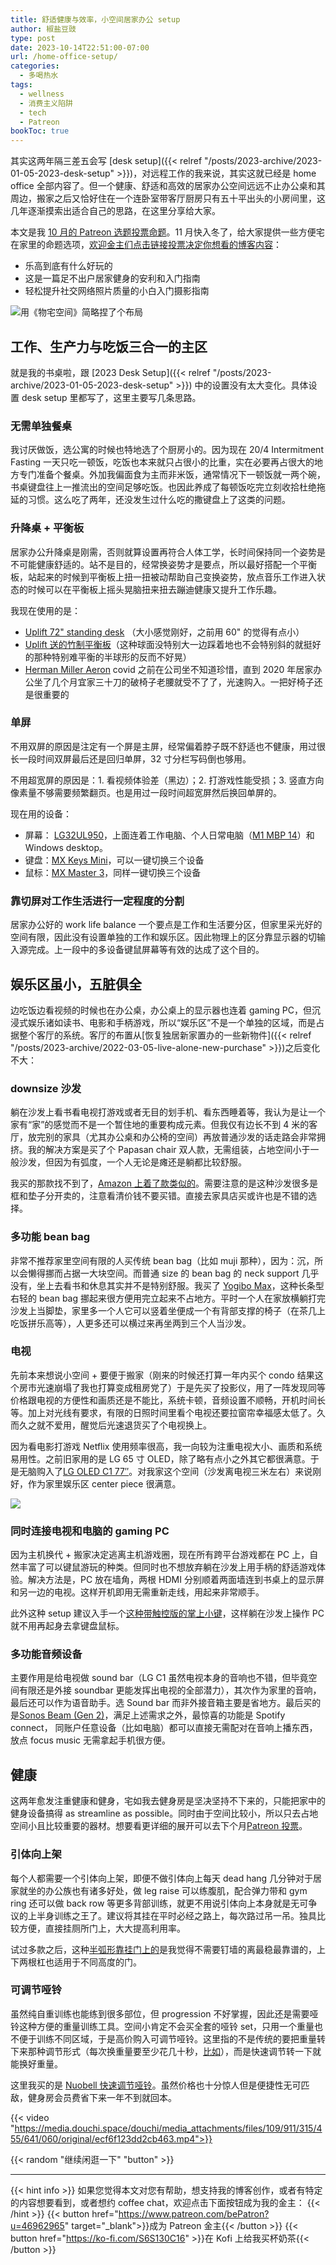 ```yaml
---
title: 舒适健康与效率，小空间居家办公 setup
author: 椒盐豆豉
type: post
date: 2023-10-14T22:51:00-07:00
url: /home-office-setup/
categories:
  - 多喝热水
tags:
  - wellness
  - 消费主义陷阱
  - tech 
  - Patreon
bookToc: true
---
```


其实这两年隔三差五会写 [desk setup]({{< relref "/posts/2023-archive/2023-01-05-2023-desk-setup" >}})，对远程工作的我来说，其实这就已经是 home office 全部内容了。但一个健康、舒适和高效的居家办公空间远远不止办公桌和其周边，搬家之后又恰好住在一个连卧室带客厅厨房只有五十平出头的小房间里，这几年逐渐摸索出适合自己的思路，在这里分享给大家。

本文是我 [10 月的 Patreon 选题投票命题](https://www.patreon.com/posts/88948718)。11 月快入冬了，给大家提供一些方便宅在家里的命题选项，[欢迎金主们点击链接投票决定你想看的博客内容](https://www.patreon.com/posts/2023-nian-shi-yi-91004257)：
- 乐高到底有什么好玩的
- 这是一篇足不出户居家健身的安利和入门指南
- 轻松提升社交网络照片质量的小白入门摄影指南

![用《物宅空间》简略捏了个布局](https://media.douchi.space/douchi/media_attachments/files/111/238/116/876/518/485/original/fba9078408de54f7.jpg)

<!--more-->

## 工作、生产力与吃饭三合一的主区
就是我的书桌啦，跟 [2023 Desk Setup]({{< relref "/posts/2023-archive/2023-01-05-2023-desk-setup" >}}) 中的设置没有太大变化。具体设置 desk setup 里都写了，这里主要写几条思路。

### 无需单独餐桌
我讨厌做饭，选公寓的时候也特地选了个厨房小的。因为现在 20/4 Intermitment Fasting 一天只吃一顿饭，吃饭也本来就只占很小的比重，实在必要再占很大的地方专门准备个餐桌。外加我偏面食为主而非米饭，通常情况下一顿饭就一两个碗，书桌键盘往上一推流出的空间足够吃饭。也因此养成了每顿饭吃完立刻收拾杜绝拖延的习惯。这么吃了两年，还没发生过什么吃的撒键盘上了这类的问题。

### 升降桌 + 平衡板
居家办公升降桌是刚需，否则就算设置再符合人体工学，长时间保持同一个姿势是不可能健康舒适的。站不是目的，经常换姿势才是要点，所以最好搭配一个平衡板，站起来的时候到平衡板上扭一扭被动帮助自己变换姿势，放点音乐工作进入状态的时候可以在平衡板上摇头晃脑扭来扭去蹦迪健康又提升工作乐趣。

我现在使用的是：
- [Uplift 72" standing desk](https://amzn.to/3bt9WOO) （大小感觉刚好，之前用 60" 的觉得有点小）
- [Uplift 送的竹制平衡板](https://amzn.to/3EplTmd )（这种球面没特别大一边踩着地也不会特别斜的就挺好的那种特别难平衡的半球形的反而不好晃）
- [Herman Miller Aeron](https://amzn.to/45xVKwy) covid 之前在公司坐不知道珍惜，直到 2020 年居家办公坐了几个月宜家三十刀的破椅子老腰就受不了了，光速购入。一把好椅子还是很重要的

### 单屏
不用双屏的原因是注定有一个屏是主屏，经常偏着脖子既不舒适也不健康，用过很长一段时间双屏最后还是回归单屏，32 寸分栏写码倒也够用。

不用超宽屏的原因是：1. 看视频体验差（黑边）；2. 打游戏性能受损；3. 竖直方向像素量不够需要频繁翻页。也是用过一段时间超宽屏然后换回单屏的。

现在用的设备：
- 屏幕： [LG32UL950](https://amzn.to/3bpbj18)，上面连着工作电脑、个人日常电脑（[M1 MBP 14](https://amzn.to/3vKLstv)）和 Windows desktop。
- 键盘：[MX Keys Mini](https://amzn.to/3is7HOv)，可以一键切换三个设备
- 鼠标：[MX Master 3](https://amzn.to/39okewZ)，同样一键切换三个设备

### 靠切屏对工作生活进行一定程度的分割
居家办公好的 work life balance 一个要点是工作和生活要分区，但家里采光好的空间有限，因此没有设置单独的工作和娱乐区。因此物理上的区分靠显示器的切输入源完成。上一段中的多设备键鼠屏幕等有效的达成了这个目的。

## 娱乐区虽小，五脏俱全
边吃饭边看视频的时候也在办公桌，办公桌上的显示器也连着 gaming PC，但沉浸式娱乐诸如读书、电影和手柄游戏，所以“娱乐区”不是一个单独的区域，而是占据整个客厅的系统。客厅的布置从[恢复独居新家置办的一些新物件]({{< relref "/posts/2023-archive/2022-03-05-live-alone-new-purchase" >}})之后变化不大：

### downsize 沙发
躺在沙发上看书看电视打游戏或者无目的划手机、看东西睡着等，我认为是让一个家有“家”的感觉而不是一个暂住地的重要构成元素。但我仅有边长不到 4 米的客厅，放完别的家具（尤其办公桌和办公椅的空间）再放普通沙发的话走路会非常拥挤。我的解决方案是买了个 Papasan chair 双人款，无需组装，占地空间小于一般沙发，但因为有弧度，一个人无论是瘫还是躺都比较舒服。

我买的那款找不到了，[Amazon 上着了款类似的](https://amzn.to/3QdIdWp)。需要注意的是这种沙发很多是框和垫子分开卖的，注意看清价钱不要买错。直接去家具店买或许也是不错的选择。

### 多功能 bean bag
非常不推荐家里空间有限的人买传统 bean bag（比如 muji 那种），因为：沉，所以会懒得挪而占据一大块空间。而普通 size 的 bean bag 的 neck support 几乎没有，坐上去看书和休息其实并不是特别舒服。我买了 [Yogibo Max](https://amzn.to/35Qlzi6)，这种长条型右轻的 bean bag 挪起来很方便用完立起来不占地方。平时一个人在家放横躺打完沙发上当脚垫，家里多一个人它可以竖着坐便成一个有背部支撑的椅子（在茶几上吃饭拼乐高等），人更多还可以横过来再坐两到三个人当沙发。

### 电视
先前本来想说小空间 + 要便于搬家（刚来的时候还打算一年内买个 condo 结果这个房市光速崩塌了我也打算变成租房党了）于是先买了投影仪，用了一阵发现同等价格跟电视的方便性和画质还是不能比，系统卡顿，音频设置不顺畅，开机时间长等。加上对光线有要求，有限的日照时间里看个电视还要拉窗帘幸福感太低了。久而久之就不爱用，醒觉后光速退货买了个电视换上。

因为看电影打游戏 Netflix 使用频率很高，我一向较为注重电视大小、画质和系统易用性。之前旧家用的是 LG 65 寸 OLED，除了略有点小之外其它都很满意。于是无脑购入了[LG OLED C1 77″](https://amzn.to/3Ju4Pfl)。对我家这个空间（沙发离电视三米左右）来说刚好，作为家里娱乐区 center piece 很满意。

![](https://media.douchi.space/douchi/media_attachments/files/107/764/260/699/495/945/original/625681cc2bb159c3.png)

### 同时连接电视和电脑的 gaming PC
因为主机换代 + 搬家决定逃离主机游戏圈，现在所有跨平台游戏都在 PC 上，自然丰富了可以键鼠游玩的种类。但同时也不想放弃躺在沙发上用手柄的舒适游戏体验。解决方法是，PC 放在墙角，两根 HDMI 分别顺着两面墙连到书桌上的显示屏和另一边的电视。这样开机即用无需重新走线，用起来非常顺手。

此外这种 setup 建议入手一个[这种带触控版的掌上小键](https://amzn.to/3JCAXj1)，这样躺在沙发上操作 PC 就不用再起身去拿键盘鼠标。

### 多功能音频设备
主要作用是给电视做 sound bar（LG C1 虽然电视本身的音响也不错，但毕竟空间有限还是外接 soundbar 更能发挥出电视的全部潜力），其次作为家里的音响，最后还可以作为语音助手。选 Sound bar 而非外接音箱主要是省地方。最后买的是[Sonos Beam (Gen 2)](https://amzn.to/3twnTD7)，满足上述需求之外，最惊喜的功能是 Spotify connect， 同账户任意设备（比如电脑）都可以直接无需配对在音响上播东西，放点 focus music 无需拿起手机很方便。

## 健康
这两年愈发注重健康和健身，宅如我去健身房是坚决坚持不下来的，只能把家中的健身设备搞得 as streamline as possible。同时由于空间比较小，所以只去占地空间小且比较重要的器材。想要看更详细的展开可以去下个月[Patreon 投票](https://www.patreon.com/posts/2023-nian-shi-yi-91004257)。

### 引体向上架
每个人都需要一个引体向上架，即便不做引体向上每天 dead hang 几分钟对于居家就坐的办公族也有诸多好处，做 leg raise 可以练腹肌，配合弹力带和 gym ring 还可以做 back row 等更多背部训练，就更不用说引体向上本身就是无可争议的上半身训练之王了。建议将其挂在平时必经之路上，每次路过吊一吊。独具比较方便，直接挂厕所门上，大大提高利用率。

试过多款之后，这种[半弧形靠挂门上的](https://amzn.to/3VIJaWk)是我觉得不需要钉墙的离最稳最靠谱的，上下两根杠也适用于不同高度的门。

### 可调节哑铃
虽然纯自重训练也能练到很多部位，但 progression 不好掌握，因此还是需要哑铃这种方便的重量训练工具。空间小肯定不会买全套的哑铃 set，只用一个重量也不便于训练不同区域，于是高价购入可调节哑铃。这里指的不是传统的要把重量转下来那种调节形式（每次换重量要至少花几十秒，[比如](https://amzn.to/3xvv5jN)），而是快速调节转一下就能换好重量。

这里我买的是 [Nuobell 快速调节哑铃](https://smrtft.com/products/nuobell-50lb-matt-black)。虽然价格也十分惊人但是便捷性无可匹敌，健身房会员费省下来一年不到就回本。

{{< video "https://media.douchi.space/douchi/media_attachments/files/109/911/315/455/641/060/original/ecf6f123dd2cb463.mp4">}}

{{< random "继续闲逛一下" "button" >}}

---
{{< hint info >}}
如果您觉得本文对您有帮助，想支持我的博客创作，或者有特定的内容想要看到，或者想约 coffee chat，欢迎点击下面按钮成为我的金主：
{{< /hint >}}
{{< button href="https://www.patreon.com/bePatron?u=46962965" target="_blank">}}成为 Patreon 金主{{< /button >}}
{{< button href="https://ko-fi.com/S6S130C16" >}}在 Kofi 上给我买杯奶茶{{< /button >}}
